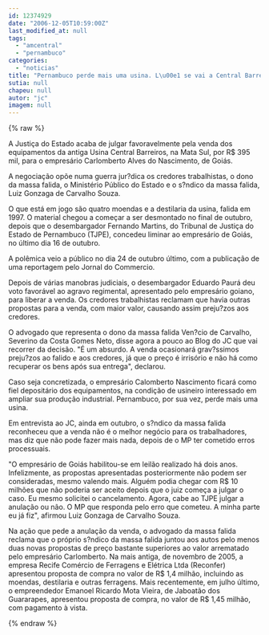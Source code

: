 ```yaml
---
id: 12374929
date: "2006-12-05T10:59:00Z"
last_modified_at: null
tags:
  - "amcentral"
  - "pernambuco"
categories:
  - "noticias"
title: "Pernambuco perde mais uma usina. L\u00e1 se vai a Central Barreiros"
sutia: null
chapeu: null
autor: "jc"
imagem: null
---
```

{% raw %}
<p>A Justi&ccedil;a do Estado acaba de julgar favoravelmente pela venda dos equipamentos da antiga Usina Central Barreiros, na Mata Sul, por R$ 395 mil, para o empres&aacute;rio Carlomberto Alves do Nascimento, de Goi&aacute;s.</p>
<p>A negocia&ccedil;&atilde;o op&otilde;e numa guerra jur?dica os credores trabalhistas, o dono da massa falida, o Minist&eacute;rio P&uacute;blico do Estado e o s?ndico da massa falida, Luiz Gonzaga de Carvalho Souza.</p>
<p>O que est&aacute; em jogo s&atilde;o quatro moendas e a destilaria da usina, falida em 1997. O material chegou a come&ccedil;ar a ser desmontado no final de outubro, depois que o desembargador Fernando Martins, do Tribunal de Justi&ccedil;a do Estado de Pernambuco (TJPE), concedeu liminar ao empres&aacute;rio de Goi&aacute;s, no &uacute;ltimo dia 16 de outubro.</p>
<p>A pol&ecirc;mica veio a p&uacute;blico no dia 24 de outubro &uacute;ltimo, com a publica&ccedil;&atilde;o de uma reportagem pelo Jornal do Commercio.</p>
<p>Depois de v&aacute;rias manobras judiciais, o desembargador Eduardo Paur&aacute; deu voto favor&aacute;vel ao agravo regimental, apresentado pelo empres&aacute;rio goiano, para liberar a venda. Os credores trabalhistas reclamam que havia outras propostas para a venda, com maior valor, causando assim preju?zos aos credores.</p>
<p>O advogado que representa o dono da massa falida Ven?cio de Carvalho, Severino da Costa Gomes Neto, disse agora a pouco ao Blog do JC que vai recorrer da decis&atilde;o. "&Eacute; um absurdo. A venda ocasionar&aacute; grav?ssimos preju?zos ao falido e aos credores, j&aacute; que o pre&ccedil;o &eacute; irris&oacute;rio e n&atilde;o h&aacute; como recuperar os bens ap&oacute;s sua entrega", declarou.</p>
<p>Caso seja concretizada, o empres&aacute;rio Calomberto Nascimento ficar&aacute; como fiel deposit&aacute;rio dos equipamentos, na condi&ccedil;&atilde;o de usineiro interessado em ampliar sua produ&ccedil;&atilde;o industrial. Pernambuco, por sua vez, perde mais uma usina.</p>
<p>Em entrevista ao JC, ainda em outubro, o s?ndico da massa falida reconheceu que a venda n&atilde;o &eacute; o melhor neg&oacute;cio para os trabalhadores, mas diz que n&atilde;o pode fazer mais nada, depois de o MP ter cometido erros processuais.</p>
<p>"O empres&aacute;rio de Goi&aacute;s habilitou-se em leil&atilde;o realizado h&aacute; dois anos. Infelizmente, as propostas apresentadas posteriormente n&atilde;o podem ser consideradas, mesmo valendo mais. Algu&eacute;m podia chegar com R$ 10 milh&otilde;es que n&atilde;o poderia ser aceito depois que o juiz come&ccedil;a a julgar o caso. Eu mesmo solicitei o cancelamento. Agora, cabe ao TJPE julgar a anula&ccedil;&atilde;o ou n&atilde;o. O MP que responda pelo erro que cometeu. A minha parte eu j&aacute; fiz", afirmou Luiz Gonzaga de Carvalho Souza.</p>
<p>Na a&ccedil;&atilde;o que pede a anula&ccedil;&atilde;o da venda, o advogado da massa falida reclama que o pr&oacute;prio s?ndico da massa falida juntou aos autos pelo menos duas novas propostas de pre&ccedil;o bastante superiores ao valor arrematado pelo empres&aacute;rio Carlomberto. Na mais antiga, de novembro de 2005, a empresa Recife Com&eacute;rcio de Ferragens e El&eacute;trica Ltda (Reconfer) apresentou proposta de compra no valor de R$ 1,4 milh&atilde;o, incluindo as moendas, destilaria e outras ferragens. Mais recentemente, em julho &uacute;ltimo, o empreendedor Emanoel Ricardo Mota Vieira, de Jaboat&atilde;o dos Guararapes, apresentou proposta de compra, no valor de R$ 1,45 milh&atilde;o, com pagamento &agrave; vista.</p>
{% endraw %}